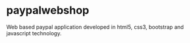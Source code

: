 # paypalwebshop
Web based paypal application developed in html5, css3, bootstrap and javascript technology.
